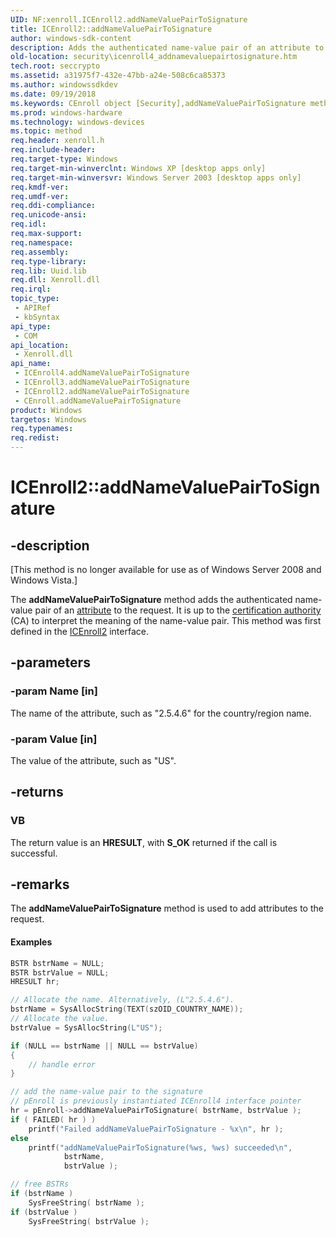 ```yaml
---
UID: NF:xenroll.ICEnroll2.addNameValuePairToSignature
title: ICEnroll2::addNameValuePairToSignature
author: windows-sdk-content
description: Adds the authenticated name-value pair of an attribute to the request. It is up to the certification authority (CA) to interpret the meaning of the name-value pair.
old-location: security\icenroll4_addnamevaluepairtosignature.htm
tech.root: seccrypto
ms.assetid: a31975f7-432e-47bb-a24e-508c6ca85373
ms.author: windowssdkdev
ms.date: 09/19/2018
ms.keywords: CEnroll object [Security],addNameValuePairToSignature method, ICEnroll2 interface [Security],addNameValuePairToSignature method, ICEnroll2.addNameValuePairToSignature, ICEnroll2::addNameValuePairToSignature, ICEnroll3 interface [Security],addNameValuePairToSignature method, ICEnroll3::addNameValuePairToSignature, ICEnroll4 interface [Security],addNameValuePairToSignature method, ICEnroll4::addNameValuePairToSignature, addNameValuePairToSignature, addNameValuePairToSignature method [Security], addNameValuePairToSignature method [Security],CEnroll object, addNameValuePairToSignature method [Security],ICEnroll2 interface, addNameValuePairToSignature method [Security],ICEnroll3 interface, addNameValuePairToSignature method [Security],ICEnroll4 interface, security.icenroll4_addnamevaluepairtosignature, xenroll/ICEnroll2::addNameValuePairToSignature, xenroll/ICEnroll3::addNameValuePairToSignature, xenroll/ICEnroll4::addNameValuePairToSignature
ms.prod: windows-hardware
ms.technology: windows-devices
ms.topic: method
req.header: xenroll.h
req.include-header: 
req.target-type: Windows
req.target-min-winverclnt: Windows XP [desktop apps only]
req.target-min-winversvr: Windows Server 2003 [desktop apps only]
req.kmdf-ver: 
req.umdf-ver: 
req.ddi-compliance: 
req.unicode-ansi: 
req.idl: 
req.max-support: 
req.namespace: 
req.assembly: 
req.type-library: 
req.lib: Uuid.lib
req.dll: Xenroll.dll
req.irql: 
topic_type:
 - APIRef
 - kbSyntax
api_type:
 - COM
api_location:
 - Xenroll.dll
api_name:
 - ICEnroll4.addNameValuePairToSignature
 - ICEnroll3.addNameValuePairToSignature
 - ICEnroll2.addNameValuePairToSignature
 - CEnroll.addNameValuePairToSignature
product: Windows
targetos: Windows
req.typenames: 
req.redist: 
---
```


# ICEnroll2::addNameValuePairToSignature


## -description


<p class="CCE_Message">[This method is no longer available for use as of Windows Server 2008 and Windows Vista.]

The <b>addNameValuePairToSignature</b> method 
			adds the authenticated name-value pair of an <a href="https://msdn.microsoft.com/0baaa937-f635-4500-8dcd-9dbbd6f4cd02">attribute</a> to the request. It is up to the <a href="https://msdn.microsoft.com/db46def4-bfdc-4801-a57d-d568e94a2dbb">certification authority</a> (CA) to interpret the meaning of the name-value pair.
		 This method was first defined in the <a href="https://msdn.microsoft.com/12c51daf-a72f-43da-9fb7-20ec261b4917">ICEnroll2</a> interface.


## -parameters




### -param Name [in]

The name of the attribute, such as "2.5.4.6" for the country/region name.


### -param Value [in]

The value of the attribute, such as "US".


## -returns



<h3>VB</h3>
 The return value is an <b>HRESULT</b>, with <b>S_OK</b> returned if the call is successful.




## -remarks



The <b>addNameValuePairToSignature</b> method is used  to add attributes to the request.


#### Examples


```cpp
BSTR bstrName = NULL;
BSTR bstrValue = NULL;
HRESULT hr;

// Allocate the name. Alternatively, (L"2.5.4.6").
bstrName = SysAllocString(TEXT(szOID_COUNTRY_NAME));
// Allocate the value.
bstrValue = SysAllocString(L"US");

if (NULL == bstrName || NULL == bstrValue)
{
    // handle error
}

// add the name-value pair to the signature
// pEnroll is previously instantiated ICEnroll4 interface pointer
hr = pEnroll->addNameValuePairToSignature( bstrName, bstrValue );
if ( FAILED( hr ) )
    printf("Failed addNameValuePairToSignature - %x\n", hr );
else
    printf("addNameValuePairToSignature(%ws, %ws) succeeded\n",
            bstrName, 
            bstrValue );

// free BSTRs
if (bstrName )
    SysFreeString( bstrName );
if (bstrValue )
    SysFreeString( bstrValue );
```




